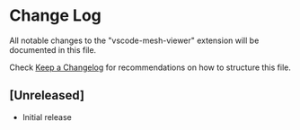 # Change Log
All notable changes to the "vscode-mesh-viewer" extension will be documented in this file.

Check [Keep a Changelog](http://keepachangelog.com/) for recommendations on how to structure this file.

## [Unreleased]
- Initial release